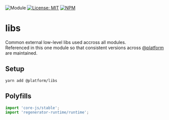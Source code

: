 ![Module](https://img.shields.io/badge/%40platform-libs-%23EA4E7E.svg)
[![License: MIT](https://img.shields.io/badge/license-MIT-blue.svg)](https://opensource.org/licenses/MIT)
[![NPM](https://img.shields.io/npm/v/@platform/libs.svg?colorB=blue&style=flat)](https://www.npmjs.com/package/@platform/libs)

# libs
Common external low-level libs used accross all modules.  
Referenced in this one module so that consistent versions across [@platform](https://www.npmjs.com/org/platform) are maintained.

## Setup

```
yarn add @platform/libs
```


## Polyfills

```typescript
import 'core-js/stable';
import 'regenerator-runtime/runtime';
```
